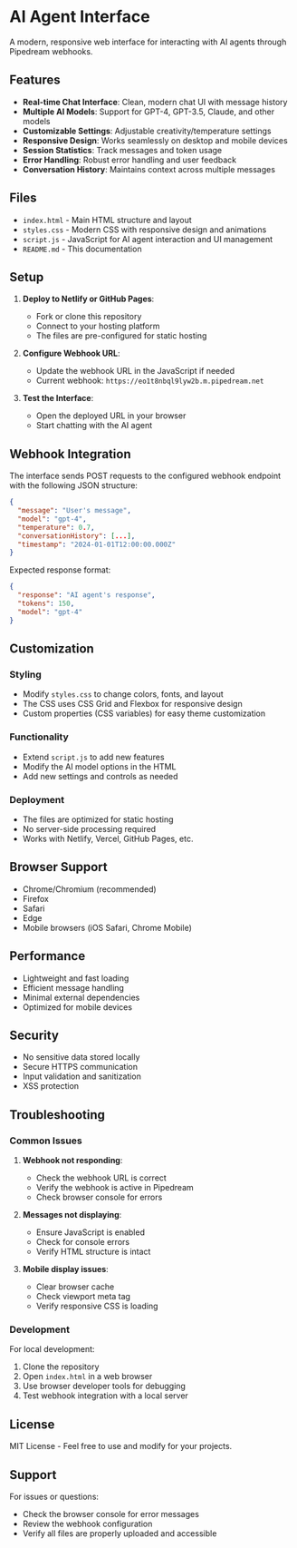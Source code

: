 # AI Agent Interface

A modern, responsive web interface for interacting with AI agents through Pipedream webhooks.

## Features

- **Real-time Chat Interface**: Clean, modern chat UI with message history
- **Multiple AI Models**: Support for GPT-4, GPT-3.5, Claude, and other models
- **Customizable Settings**: Adjustable creativity/temperature settings
- **Responsive Design**: Works seamlessly on desktop and mobile devices
- **Session Statistics**: Track messages and token usage
- **Error Handling**: Robust error handling and user feedback
- **Conversation History**: Maintains context across multiple messages

## Files

- `index.html` - Main HTML structure and layout
- `styles.css` - Modern CSS with responsive design and animations
- `script.js` - JavaScript for AI agent interaction and UI management
- `README.md` - This documentation

## Setup

1. **Deploy to Netlify or GitHub Pages**:
   - Fork or clone this repository
   - Connect to your hosting platform
   - The files are pre-configured for static hosting

2. **Configure Webhook URL**:
   - Update the webhook URL in the JavaScript if needed
   - Current webhook: `https://eo1t8nbql9lyw2b.m.pipedream.net`

3. **Test the Interface**:
   - Open the deployed URL in your browser
   - Start chatting with the AI agent

## Webhook Integration

The interface sends POST requests to the configured webhook endpoint with the following JSON structure:

```json
{
  "message": "User's message",
  "model": "gpt-4",
  "temperature": 0.7,
  "conversationHistory": [...],
  "timestamp": "2024-01-01T12:00:00.000Z"
}
```

Expected response format:
```json
{
  "response": "AI agent's response",
  "tokens": 150,
  "model": "gpt-4"
}
```

## Customization

### Styling
- Modify `styles.css` to change colors, fonts, and layout
- The CSS uses CSS Grid and Flexbox for responsive design
- Custom properties (CSS variables) for easy theme customization

### Functionality
- Extend `script.js` to add new features
- Modify the AI model options in the HTML
- Add new settings and controls as needed

### Deployment
- The files are optimized for static hosting
- No server-side processing required
- Works with Netlify, Vercel, GitHub Pages, etc.

## Browser Support

- Chrome/Chromium (recommended)
- Firefox
- Safari
- Edge
- Mobile browsers (iOS Safari, Chrome Mobile)

## Performance

- Lightweight and fast loading
- Efficient message handling
- Minimal external dependencies
- Optimized for mobile devices

## Security

- No sensitive data stored locally
- Secure HTTPS communication
- Input validation and sanitization
- XSS protection

## Troubleshooting

### Common Issues

1. **Webhook not responding**:
   - Check the webhook URL is correct
   - Verify the webhook is active in Pipedream
   - Check browser console for errors

2. **Messages not displaying**:
   - Ensure JavaScript is enabled
   - Check for console errors
   - Verify HTML structure is intact

3. **Mobile display issues**:
   - Clear browser cache
   - Check viewport meta tag
   - Verify responsive CSS is loading

### Development

For local development:
1. Clone the repository
2. Open `index.html` in a web browser
3. Use browser developer tools for debugging
4. Test webhook integration with a local server

## License

MIT License - Feel free to use and modify for your projects.

## Support

For issues or questions:
- Check the browser console for error messages
- Review the webhook configuration
- Verify all files are properly uploaded and accessible